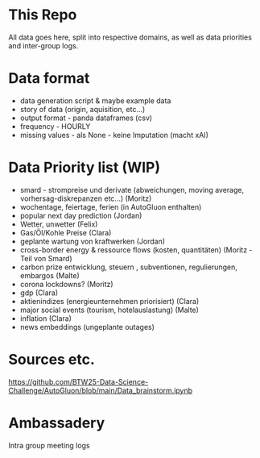 # This Repo
All data goes here, split into respective domains, as well as data priorities and inter-group logs.

# Data format
- data generation script & maybe example data
- story of data (origin, aquisition, etc...)
- output format
        - panda dataframes (csv)
- frequency
        - HOURLY
- missing values
        - als None
        - keine Imputation (macht xAI)

# Data Priority list (WIP)
- smard - strompreise und derivate (abweichungen, moving average, vorhersag-diskrepanzen etc...) (Moritz)
- wochentage, feiertage, ferien (in AutoGluon enthalten)
- popular next day prediction (Jordan)
- Wetter, unwetter (Felix)
- Gas/Öl/Kohle Preise (Clara)
- geplante wartung von kraftwerken (Jordan)
- cross-border energy & ressource flows (kosten, quantitäten) (Moritz - Teil von Smard)
- carbon prize entwicklung, steuern , subventionen, regulierungen, embargos (Malte)
- corona lockdowns? (Moritz)
- gdp (Clara)
- aktienindizes (energieunternehmen priorisiert) (Clara)
- major social events (tourism, hotelauslastung) (Malte)
- inflation (Clara)
- news embeddings (ungeplante outages)

# Sources etc.
https://github.com/BTW25-Data-Science-Challenge/AutoGluon/blob/main/Data_brainstorm.ipynb

# Ambassadery 
Intra group meeting logs
